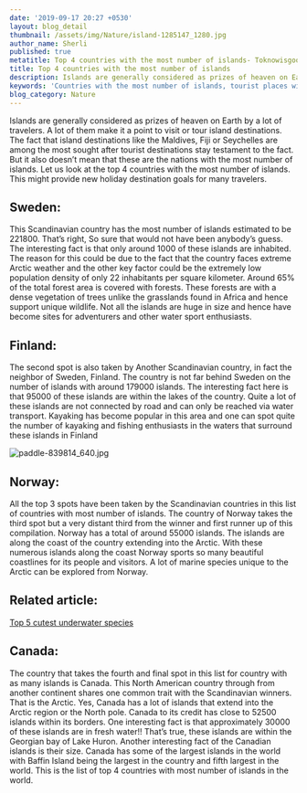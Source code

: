 ```yaml
---
date: '2019-09-17 20:27 +0530'
layout: blog_detail
thumbnail: /assets/img/Nature/island-1285147_1280.jpg
author_name: Sherli
published: true
metatitle: Top 4 countries with the most number of islands- Toknowisgood
title: Top 4 countries with the most number of islands
description: Islands are generally considered as prizes of heaven on Earth. Find Top 4 countries with the most number of islands.
keywords: 'Countries with the most number of islands, tourist places with Islands'
blog_category: Nature
---
```


Islands are generally considered as prizes of heaven on Earth by a lot of travelers. A lot of them make it a point to visit or tour island destinations. The fact that island destinations like the Maldives, Fiji or Seychelles are among the most sought after tourist destinations stay testament to the fact. But it also doesn’t mean that these are the nations with the most number of islands. Let us look at the top 4 countries with the most number of islands. This might provide new holiday destination goals for many travelers.


## Sweden:

This Scandinavian country has the most number of islands estimated to be 221800. That’s right, So sure that would not have been anybody’s guess. The interesting fact is that only around 1000 of these islands are inhabited. The reason for this could be due to the fact that the country faces extreme Arctic weather and the other key factor could be the extremely low population density of only 22 inhabitants per square kilometer. Around 65% of the total forest area is covered with forests. These forests are with a dense vegetation of trees unlike the grasslands found in Africa and hence support unique wildlife. Not all the islands are huge in size and hence have become sites for adventurers and other water sport enthusiasts.

## Finland:
The second spot is also taken by Another Scandinavian country, in fact the neighbor of Sweden, Finland. The country is not far behind Sweden on the number of islands with around 179000 islands. The interesting fact here is that 95000 of these islands are within the lakes of the country. Quite a lot of these islands are not connected by road and can only be reached via water transport. Kayaking has become popular in this area and one can spot quite the number of kayaking and fishing enthusiasts in the waters that surround these islands in Finland

![paddle-839814_640.jpg]({{site.baseurl}}/assets/img/Nature/paddle-839814_640.jpg)


## Norway:
All the top 3 spots have been taken by the Scandinavian countries in this list of countries with most number of islands. The country of Norway takes the third spot but a very distant third from the winner and first runner up of this compilation. Norway has a total of around 55000 islands. The islands are along the coast of the country extending into the Arctic. With these numerous islands along the coast Norway sports so many beautiful coastlines for its people and visitors. A lot of marine species unique to the Arctic can be explored from Norway.

## Related article:
[Top 5 cutest underwater species](https://www.toknowisgood.com/2019/02/13/top-6-cute-marine-underwater-animals.html)

## Canada:
The country that takes the fourth and final spot in this list for country with as many islands is Canada. This North American country through from another continent shares one common trait with the Scandinavian winners. That is the Arctic. Yes, Canada has a lot of islands that extend into the Arctic region or the North pole. Canada to its credit has close to 52500 islands within its borders. One interesting fact is that approximately 30000 of these islands are in fresh water!! That’s true, these islands are within the Georgian bay of Lake Huron. Another interesting fact of the Canadian islands is their size. Canada has some of the largest islands in the world with Baffin Island being the largest in the country and fifth largest in the world. This is the list of top 4 countries with most number of islands in the world.
